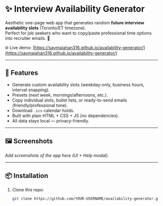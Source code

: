 # ✨ Interview Availability Generator

Aesthetic one-page web app that generates random **future interview availability slots** (Toronto/ET timezone).  
Perfect for job seekers who want to copy/paste professional time options into recruiter emails. 💖

🌐 Live demo: [https://saymajahan316.github.io/availability-generator/](https://saymajahan316.github.io/availability-generator/)

---

## 🚀 Features

- Generate custom availability slots (weekday-only, business hours, interval snapping).
- Presets (next week, mornings/afternoons, etc.).
- Copy individual slots, bullet lists, or ready-to-send emails (friendly/professional tone).
- Download `.ics` calendar holds.
- Built with plain HTML + CSS + JS (no dependencies).
- All data stays local — privacy-friendly.

---

## 🖼 Screenshots

_Add screenshots of the app here (UI + Help modal)._

---

## 📦 Installation

1. Clone this repo:
   ```bash
   git clone https://github.com/YOUR-USERNAME/availability-generator.git
   ```
